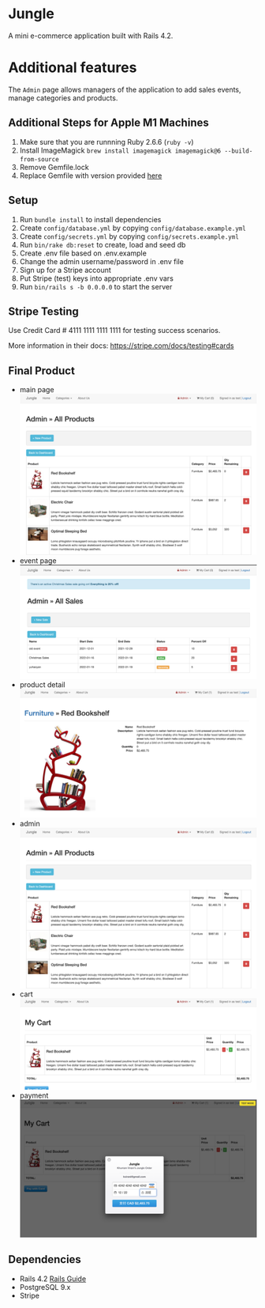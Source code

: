 # Jungle

A mini e-commerce application built with Rails 4.2.

# Additional features

The `Admin` page allows managers of the application to add sales events, manage categories and products.

## Additional Steps for Apple M1 Machines

1. Make sure that you are runnning Ruby 2.6.6 (`ruby -v`)
1. Install ImageMagick `brew install imagemagick imagemagick@6 --build-from-source`
1. Remove Gemfile.lock
1. Replace Gemfile with version provided [here](https://gist.githubusercontent.com/FrancisBourgouin/831795ae12c4704687a0c2496d91a727/raw/ce8e2104f725f43e56650d404169c7b11c33a5c5/Gemfile)

## Setup

1. Run `bundle install` to install dependencies
2. Create `config/database.yml` by copying `config/database.example.yml`
3. Create `config/secrets.yml` by copying `config/secrets.example.yml`
4. Run `bin/rake db:reset` to create, load and seed db
5. Create .env file based on .env.example
6. Change the admin username/password in .env file
7. Sign up for a Stripe account
8. Put Stripe (test) keys into appropriate .env vars
9. Run `bin/rails s -b 0.0.0.0` to start the server

## Stripe Testing

Use Credit Card # 4111 1111 1111 1111 for testing success scenarios.

More information in their docs: <https://stripe.com/docs/testing#cards>

## Final Product

- main page
  !["main page"](https://github.com/yuhaoyann/Jungler/blob/master/app/assets/images/Admin.png)<br />
- event page
  !["event page"](https://github.com/yuhaoyann/Jungler/blob/master/app/assets/images/Sales_Event.png)<br />
- product detail
  !["product detail"](https://github.com/yuhaoyann/Jungler/blob/master/app/assets/images/Product_detail.png)<br />
- admin
  !["admin"](https://github.com/yuhaoyann/Jungler/blob/master/app/assets/images/Admin.png)
- cart
  !["cart"](https://github.com/yuhaoyann/Jungler/blob/master/app/assets/images/Cart.png)
- payment
  !["payment"](https://github.com/yuhaoyann/Jungler/blob/master/app/assets/images/Payment.png)

## Dependencies

- Rails 4.2 [Rails Guide](http://guides.rubyonrails.org/v4.2/)
- PostgreSQL 9.x
- Stripe
